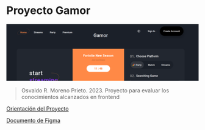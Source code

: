 # Proyecto Gamor

![Captura de pantalla del login](./assets/images/Captura%20desde%202023-12-25%2011-46-26.png)

> Osvaldo R. Moreno Prieto. 2023. Proyecto para evaluar los conocimientos alcanzados en frontend

[Orientación del Proyecto](./Orientacion.md)

[Documento de Figma](https://www.figma.com/file/AMZB4c8u8KZXvffNQCFT8q/Gamor?type=design&node-id=0%3A1&mode=design&t=hMyUiJzlSoLXXKKd-1)
